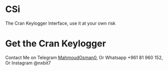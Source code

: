 # CSi
The Cran Keylogger Interface, use it at your own risk
# Get the Cran Keylogger
Contact Me on Telegram <a href="https://t.me/MahmoudOsman0">MahmoudOsman0</a>, Or Whatsapp +961 81 960 152, Or Instagram @nxbit7
